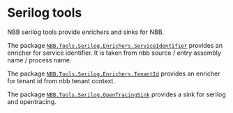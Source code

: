 # Serilog tools

NBB serilog tools provide enrichers and sinks for NBB.

The package [`NBB.Tools.Serilog.Enrichers.ServiceIdentifier`](NBB.Tools.Serilog.Enrichers.ServiceIdentifier) provides an enricher for service identifier. It is taken from nbb source / entry assembly name / process name.

The package [`NBB.Tools.Serilog.Enrichers.TenantId`](NBB.Tools.Serilog.Enrichers.TenantId) provides an enricher for tenant id from nbb tenant context.

The package [`NBB.Tools.Serilog.OpenTracingSink`](NBB.Tools.Serilog.OpenTracingSink) provides a sink for serilog and opentracing.
